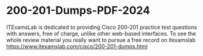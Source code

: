 # 200-201-Dumps-PDF-2024
ITExamsLab is dedicated to providing Cisco 200-201 practice test questions with answers, free of charge, unlike other web-based interfaces. To see the whole review material you really want to pursue a free record on itexamslab https://www.itexamslab.com/cisco/200-201-dumps.html
